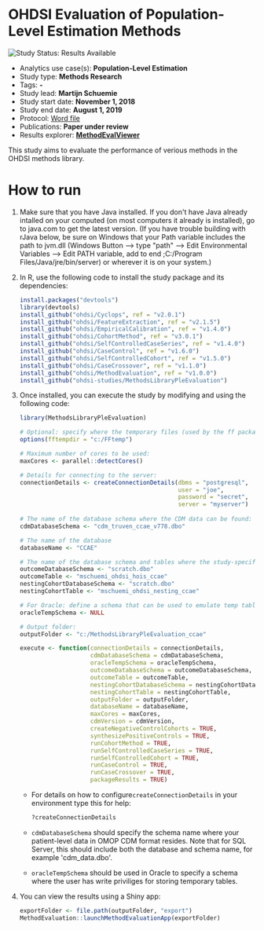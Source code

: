 OHDSI Evaluation of Population-Level Estimation Methods
=======================================================

<img src="https://img.shields.io/badge/Study%20Status-Results%20Available-yellow.svg" alt="Study Status: Results Available">

- Analytics use case(s): **Population-Level Estimation**
- Study type: **Methods Research**
- Tags: **-**
- Study lead: **Martijn Schuemie**
- Study start date: **November 1, 2018**
- Study end date: **August 1, 2019**
- Protocol: [Word file](https://github.com/ohdsi-studies/MethodsLibraryPleEvaluation/blob/master/extras/OHDSI%20Protocol%20Method%20Evaluation.docx)
- Publications: **Paper under review**
- Results explorer: **[MethodEvalViewer](https://data.ohdsi.org/MethodEvalViewer/)**

This study aims to evaluate the performance of verious methods in the OHDSI methods library. 

How to run
==========
1. Make sure that you have Java installed. If you don't have Java already intalled on your computed (on most computers it already is installed), go to java.com to get the latest version. (If you have trouble building with rJava below, be sure on Windows that your Path variable includes the path to jvm.dll (Windows Button --> type "path" --> Edit Environmental Variables --> Edit PATH variable, add to end ;C:/Program Files/Java/jre/bin/server) or wherever it is on your system.)

2. In R, use the following code to install the study package and its dependencies:

	```r
	install.packages("devtools")
	library(devtools)
    install_github("ohdsi/Cyclops", ref = "v2.0.1")
    install_github("ohdsi/FeatureExtraction", ref = "v2.1.5")
    install_github("ohdsi/EmpiricalCalibration", ref = "v1.4.0")
    install_github("ohdsi/CohortMethod", ref = "v3.0.1")
    install_github("ohdsi/SelfControlledCaseSeries", ref = "v1.4.0")
    install_github("ohdsi/CaseControl", ref = "v1.6.0")
    install_github("ohdsi/SelfControlledCohort", ref = "v1.5.0")
    install_github("ohdsi/CaseCrossover", ref = "v1.1.0")
    install_github("ohdsi/MethodEvaluation", ref = "v1.0.0")
	install_github("ohdsi-studies/MethodsLibraryPleEvaluation")
	```

3. Once installed, you can execute the study by modifying and using the following code:

	```r
	library(MethodsLibraryPleEvaluation)
	
	# Optional: specify where the temporary files (used by the ff package) will be created:
    options(fftempdir = "c:/FFtemp")

    # Maximum number of cores to be used:
    maxCores <- parallel::detectCores()

    # Details for connecting to the server:
	connectionDetails <- createConnectionDetails(dbms = "postgresql",
												 user = "joe",
												 password = "secret",
												 server = "myserver")
												 
    # The name of the database schema where the CDM data can be found:
    cdmDatabaseSchema <- "cdm_truven_ccae_v778.dbo"
    
    # The name of the database
    databaseName <- "CCAE"
    
    # The name of the database schema and tables where the study-specific cohorts will be instantiated:
    outcomeDatabaseSchema <- "scratch.dbo"
    outcomeTable <- "mschuemi_ohdsi_hois_ccae"
    nestingCohortDatabaseSchema <- "scratch.dbo"
    nestingCohortTable <- "mschuemi_ohdsi_nesting_ccae"

    # For Oracle: define a schema that can be used to emulate temp tables:
    oracleTempSchema <- NULL
    
    # Output folder:
    outputFolder <- "c:/MethodsLibraryPleEvaluation_ccae"

	execute <- function(connectionDetails = connectionDetails,
                        cdmDatabaseSchema = cdmDatabaseSchema,
                        oracleTempSchema = oracleTempSchema,
                        outcomeDatabaseSchema = outcomeDatabaseSchema,
                        outcomeTable = outcomeTable,
                        nestingCohortDatabaseSchema = nestingCohortDatabaseSchema,
                        nestingCohortTable = nestingCohortTable,
                        outputFolder = outputFolder,
                        databaseName = databaseName,
                        maxCores = maxCores,
                        cdmVersion = cdmVersion,
                        createNegativeControlCohorts = TRUE,
                        synthesizePositiveControls = TRUE,
                        runCohortMethod = TRUE,
                        runSelfControlledCaseSeries = TRUE,
                        runSelfControlledCohort = TRUE,
                        runCaseControl = TRUE,
                        runCaseCrossover = TRUE,
                        packageResults = TRUE)
	```

	* For details on how to configure```createConnectionDetails``` in your environment type this for help:
	
    	```r
    	?createConnectionDetails
    	```

	* ```cdmDatabaseSchema``` should specify the schema name where your patient-level data in OMOP CDM format resides. Note that for SQL Server, this should include both the database and schema name, for example 'cdm_data.dbo'.

	* ```oracleTempSchema``` should be used in Oracle to specify a schema where the user has write priviliges for storing temporary tables.

4. You can view the results using a Shiny app:

    ```r
    exportFolder <- file.path(outputFolder, "export")
    MethodEvaluation::launchMethodEvaluationApp(exportFolder)
    ```
   
